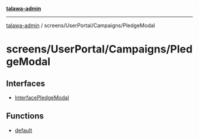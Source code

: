 [**talawa-admin**](../../../../README.md)

***

[talawa-admin](../../../../modules.md) / screens/UserPortal/Campaigns/PledgeModal

# screens/UserPortal/Campaigns/PledgeModal

## Interfaces

- [InterfacePledgeModal](interfaces/InterfacePledgeModal.md)

## Functions

- [default](functions/default.md)

